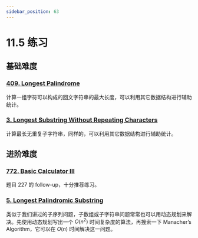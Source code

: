 ```yaml
---
sidebar_position: 63
---
```


# 11.5 练习

## 基础难度

### [409. Longest Palindrome](https://leetcode.com/problems/longest-palindrome/)

计算一组字符可以构成的回文字符串的最大长度，可以利用其它数据结构进行辅助统计。

### [3. Longest Substring Without Repeating Characters](https://leetcode.com/problems/longest-substring-without-repeating-characters/)

计算最长无重复子字符串，同样的，可以利用其它数据结构进行辅助统计。


## 进阶难度

### [772. Basic Calculator III](https://leetcode.com/problems/basic-calculator-iii/)

题目 227 的 follow-up，十分推荐练习。

### [5. Longest Palindromic Substring](https://leetcode.com/problems/longest-palindromic-substring/)

类似于我们讲过的子序列问题，子数组或子字符串问题常常也可以用动态规划来解决。先使用动态规划写出一个 $O(n^2)$ 时间复杂度的算法，再搜索一下 Manacher’s Algorithm，它可以在 $O(n)$ 时间解决这一问题。